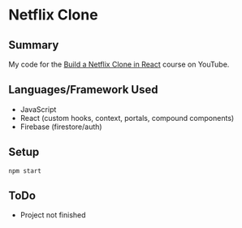 # Netflix Clone

## Summary
My code for the [Build a Netflix Clone in React](https://www.youtube.com/watch?v=x_EEwGe-a9o&feature=emb_logo) course on YouTube.

## Languages/Framework Used
- JavaScript
- React (custom hooks, context, portals, compound components)
- Firebase (firestore/auth)

## Setup
`npm start`

## ToDo
- Project not finished
